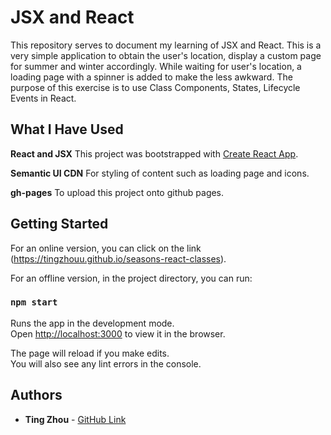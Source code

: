 # JSX and React
This repository serves to document my learning of JSX and React. This is a very simple application to obtain the user's location, display a custom page for summer and winter accordingly. While waiting for user's location, a loading page with a spinner is added to make the less awkward. The purpose of this exercise is to use Class Components, States, Lifecycle Events in React. 

## What I Have Used

**React and JSX**
This project was bootstrapped with [Create React App](https://github.com/facebook/create-react-app).

**Semantic UI CDN**
For styling of content such as loading page and icons.

**gh-pages**
To upload this project onto github pages.

## Getting Started

For an online version, you can click on the link (https://tingzhouu.github.io/seasons-react-classes).

For an offline version, in the project directory, you can run:

### `npm start`

Runs the app in the development mode.<br>
Open [http://localhost:3000](http://localhost:3000) to view it in the browser.

The page will reload if you make edits.<br>
You will also see any lint errors in the console.

## Authors

* **Ting Zhou** - [GitHub Link](https://github.com/tingzhouu)
